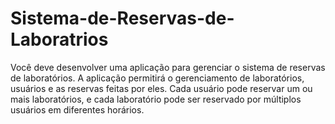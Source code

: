 # Sistema-de-Reservas-de-Laboratrios

Você deve desenvolver uma aplicação para gerenciar o sistema de reservas de laboratórios. A aplicação
permitirá o gerenciamento de laboratórios, usuários e as reservas feitas por eles. Cada usuário pode reservar
um ou mais laboratórios, e cada laboratório pode ser reservado por múltiplos usuários em diferentes
horários.
